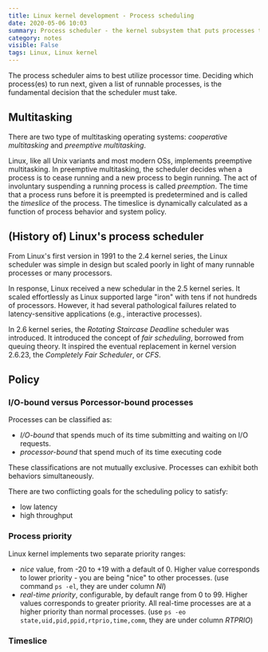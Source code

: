 ```yaml
---
title: Linux kernel development - Process scheduling
date: 2020-05-06 10:03
summary: Process scheduler - the kernel subsystem that puts processes to work.
category: notes
visible: False
tags: Linux, Linux kernel
--- 
```


The process scheduler aims to best utilize processor time. Deciding which process(es) to run next, given a list of runnable processes, is the fundamental decision that the scheduler must take.

## Multitasking

There are two type of multitasking operating systems: _cooperative multitasking_ and _preemptive multitasking_.

Linux, like all Unix variants and most modern OSs, implements preemptive multitasking. In preemptive multitasking, the scheduler decides when a process is to cease running and a new process to begin running. The act of involuntary suspending a running process is called _preemption_. The time that a process runs before it is preempted is predetermined and is called the _timeslice_ of the process. The timeslice is dynamically calculated as a function of process behavior and system policy.

## (History of) Linux's process scheduler

From Linux's first version in 1991 to the 2.4 kernel series, the Linux scheduler was simple in design but scaled poorly in light of many runnable processes or many processors.

In response, Linux received a new schedular in the 2.5 kernel series. It scaled effortlessly as Linux supported large "iron" with tens if not hundreds of processors. However, it had several pathological failures related to latency-sensitive applications (e.g., interactive processes).

In 2.6 kernel series, the _Rotating Staircase Deadline_ scheduler was introduced. It introduced the concept of _fair scheduling_, borrowed from queuing theory. It inspired the eventual replacement in kernel version 2.6.23, the _Completely Fair Scheduler_, or _CFS_.

## Policy

### I/O-bound versus Porcessor-bound processes

Processes can be classified as:

+ _I/O-bound_ that spends much of its time submitting and waiting on I/O requests.
+ _processor-bound_ that spend much of its time executing code

These classifications are not mutually exclusive. Processes can exhibit both behaviors simultaneously.

There are two conflicting goals for the scheduling policy to satisfy:

+ low latency
+ high throughput

### Process priority

Linux kernel implements two separate priority ranges:

+ _nice_ value, from -20 to +19 with a default of 0. Higher value corresponds to lower priority - you are being "nice" to other processes. (use command `ps -el`, they are under column _NI_)
+ _real-time priority_, configurable, by default range from 0 to 99. Higher values corresponds to greater priority. All real-time processes are at a higher priority than normal processes. (use `ps -eo state,uid,pid,ppid,rtprio,time,comm`, they are under column _RTPRIO_)

### Timeslice
